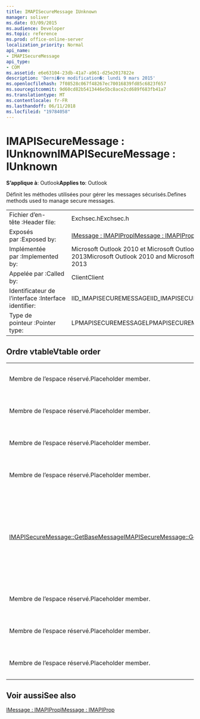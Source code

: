 ```yaml
---
title: IMAPISecureMessage IUnknown
manager: soliver
ms.date: 03/09/2015
ms.audience: Developer
ms.topic: reference
ms.prod: office-online-server
localization_priority: Normal
api_name:
- IMAPISecureMessage
api_type:
- COM
ms.assetid: e6e63104-23db-41a7-a961-d25e2017822e
description: 'Derni�re modification�: lundi 9 mars 2015'
ms.openlocfilehash: 7f08528c067f48267ec70016839fd85c6823f657
ms.sourcegitcommit: 9d60cd82b5413446e5bc8ace2cd689f683fb41a7
ms.translationtype: MT
ms.contentlocale: fr-FR
ms.lasthandoff: 06/11/2018
ms.locfileid: "19784058"
---
```

# <a name="imapisecuremessage--iunknown"></a><span data-ttu-id="75d57-103">IMAPISecureMessage : IUnknown</span><span class="sxs-lookup"><span data-stu-id="75d57-103">IMAPISecureMessage : IUnknown</span></span>

  
  
<span data-ttu-id="75d57-104">**S’applique à**: Outlook</span><span class="sxs-lookup"><span data-stu-id="75d57-104">**Applies to**: Outlook</span></span> 
  
<span data-ttu-id="75d57-105">Définit les méthodes utilisées pour gérer les messages sécurisés.</span><span class="sxs-lookup"><span data-stu-id="75d57-105">Defines methods used to manage secure messages.</span></span>
  
|||
|:-----|:-----|
|<span data-ttu-id="75d57-106">Fichier d’en-tête :</span><span class="sxs-lookup"><span data-stu-id="75d57-106">Header file:</span></span>  <br/> |<span data-ttu-id="75d57-107">Exchsec.h</span><span class="sxs-lookup"><span data-stu-id="75d57-107">Exchsec.h</span></span>  <br/> |
|<span data-ttu-id="75d57-108">Exposés par :</span><span class="sxs-lookup"><span data-stu-id="75d57-108">Exposed by:</span></span>  <br/> |[<span data-ttu-id="75d57-109">IMessage : IMAPIProp</span><span class="sxs-lookup"><span data-stu-id="75d57-109">IMessage : IMAPIProp</span></span>](imessageimapiprop.md) <br/> |
|<span data-ttu-id="75d57-110">Implémentée par :</span><span class="sxs-lookup"><span data-stu-id="75d57-110">Implemented by:</span></span>  <br/> |<span data-ttu-id="75d57-111">Microsoft Outlook 2010 et Microsoft Outlook 2013</span><span class="sxs-lookup"><span data-stu-id="75d57-111">Microsoft Outlook 2010 and Microsoft Outlook 2013</span></span>  <br/> |
|<span data-ttu-id="75d57-112">Appelée par :</span><span class="sxs-lookup"><span data-stu-id="75d57-112">Called by:</span></span>  <br/> |<span data-ttu-id="75d57-113">Client</span><span class="sxs-lookup"><span data-stu-id="75d57-113">Client</span></span>  <br/> |
|<span data-ttu-id="75d57-114">Identificateur de l’interface :</span><span class="sxs-lookup"><span data-stu-id="75d57-114">Interface identifier:</span></span>  <br/> |<span data-ttu-id="75d57-115">IID_IMAPISECUREMESSAGE</span><span class="sxs-lookup"><span data-stu-id="75d57-115">IID_IMAPISECUREMESSAGE</span></span>  <br/> |
|<span data-ttu-id="75d57-116">Type de pointeur :</span><span class="sxs-lookup"><span data-stu-id="75d57-116">Pointer type:</span></span>  <br/> |<span data-ttu-id="75d57-117">LPMAPISECUREMESSAGE</span><span class="sxs-lookup"><span data-stu-id="75d57-117">LPMAPISECUREMESSAGE</span></span>  <br/> |
   
## <a name="vtable-order"></a><span data-ttu-id="75d57-118">Ordre vtable</span><span class="sxs-lookup"><span data-stu-id="75d57-118">Vtable order</span></span>

|||
|:-----|:-----|
|<span data-ttu-id="75d57-119">Membre de l’espace réservé.</span><span class="sxs-lookup"><span data-stu-id="75d57-119">Placeholder member.</span></span>  <br/> |<span data-ttu-id="75d57-120">Non pris en charge ou documentés.</span><span class="sxs-lookup"><span data-stu-id="75d57-120">Not supported or documented.</span></span>  <br/> |
|<span data-ttu-id="75d57-121">Membre de l’espace réservé.</span><span class="sxs-lookup"><span data-stu-id="75d57-121">Placeholder member.</span></span>  <br/> |<span data-ttu-id="75d57-122">Non pris en charge ou documentés.</span><span class="sxs-lookup"><span data-stu-id="75d57-122">Not supported or documented.</span></span>  <br/> |
|<span data-ttu-id="75d57-123">Membre de l’espace réservé.</span><span class="sxs-lookup"><span data-stu-id="75d57-123">Placeholder member.</span></span>  <br/> |<span data-ttu-id="75d57-124">Non pris en charge ou documentés.</span><span class="sxs-lookup"><span data-stu-id="75d57-124">Not supported or documented.</span></span>  <br/> |
|<span data-ttu-id="75d57-125">Membre de l’espace réservé.</span><span class="sxs-lookup"><span data-stu-id="75d57-125">Placeholder member.</span></span>  <br/> |<span data-ttu-id="75d57-126">Non pris en charge ou documentés.</span><span class="sxs-lookup"><span data-stu-id="75d57-126">Not supported or documented.</span></span>  <br/> |
|[<span data-ttu-id="75d57-127">IMAPISecureMessage::GetBaseMessage</span><span class="sxs-lookup"><span data-stu-id="75d57-127">IMAPISecureMessage::GetBaseMessage</span></span>](imapisecuremessage-getbasemessage.md) <br/> |<span data-ttu-id="75d57-128">Récupère l’objet sous-jacent [IMessage : IMAPIProp](imessageimapiprop.md) que ce [IMAPISecureMessage : IUnknown](imapisecuremessageiunknown.md) est encapsulation.</span><span class="sxs-lookup"><span data-stu-id="75d57-128">Retrieves the underlying [IMessage : IMAPIProp](imessageimapiprop.md) that this [IMAPISecureMessage : IUnknown](imapisecuremessageiunknown.md) is encapsulating.</span></span>  <br/> |
|<span data-ttu-id="75d57-129">Membre de l’espace réservé.</span><span class="sxs-lookup"><span data-stu-id="75d57-129">Placeholder member.</span></span>  <br/> |<span data-ttu-id="75d57-130">Non pris en charge ou documentés.</span><span class="sxs-lookup"><span data-stu-id="75d57-130">Not supported or documented.</span></span>  <br/> |
|<span data-ttu-id="75d57-131">Membre de l’espace réservé.</span><span class="sxs-lookup"><span data-stu-id="75d57-131">Placeholder member.</span></span>  <br/> |<span data-ttu-id="75d57-132">Non pris en charge ou documentés.</span><span class="sxs-lookup"><span data-stu-id="75d57-132">Not supported or documented.</span></span>  <br/> |
|<span data-ttu-id="75d57-133">Membre de l’espace réservé.</span><span class="sxs-lookup"><span data-stu-id="75d57-133">Placeholder member.</span></span>  <br/> |<span data-ttu-id="75d57-134">Non pris en charge ou documentés.</span><span class="sxs-lookup"><span data-stu-id="75d57-134">Not supported or documented.</span></span>  <br/> |
   
## <a name="see-also"></a><span data-ttu-id="75d57-135">Voir aussi</span><span class="sxs-lookup"><span data-stu-id="75d57-135">See also</span></span>



[<span data-ttu-id="75d57-136">IMessage : IMAPIProp</span><span class="sxs-lookup"><span data-stu-id="75d57-136">IMessage : IMAPIProp</span></span>](imessageimapiprop.md)

